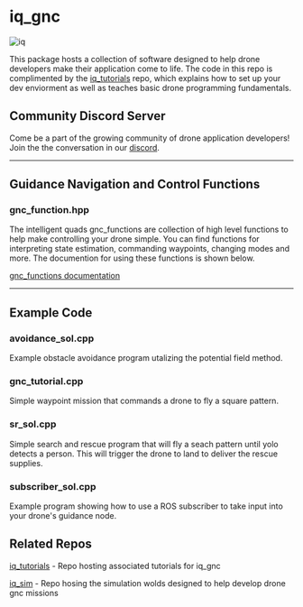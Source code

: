 # iq_gnc

![iq](docs/imgs/iq.JPG)

This package hosts a collection of software designed to help drone developers make their application come to life. The code in this repo is complimented by the [iq_tutorials](https://github.com/Intelligent-Quads/iq_tutorials) repo, which explains how to set up your dev enviorment as well as teaches basic drone programming fundamentals. 

## Community Discord Server

Come be a part of the growing community of drone application developers! Join the the conversation in our [discord](https://discord.gg/xZjXaAf).

---

## Guidance Navigation and Control Functions

### gnc_function.hpp

The intelligent quads gnc_functions are collection of high level functions to help make controlling your drone simple. You can find functions for interpreting state estimation, commanding waypoints, changing modes and more. The documention for using these functions is shown below. 

[gnc_functions documentation](https://github.com/Intelligent-Quads/iq_tutorials/blob/master/docs/GNC_functions_documentation.md)

---

## Example Code 

### avoidance_sol.cpp
Example obstacle avoidance program utalizing the potential field method.

### gnc_tutorial.cpp
Simple waypoint mission that commands a drone to fly a square pattern. 

### sr_sol.cpp 
Simple search and rescue program that will fly a seach pattern until yolo detects a person. This will trigger the drone to land to deliver the rescue supplies. 

### subscriber_sol.cpp
Example program showing how to use a ROS subscriber to take input into your drone's guidance node.



## Related Repos

[iq_tutorials](https://github.com/Intelligent-Quads/iq_tutorials) - Repo hosting associated tutorials for iq_gnc

[iq_sim](https://github.com/Intelligent-Quads/iq_sim) - Repo hosing the simulation wolds designed to help develop drone gnc missions




